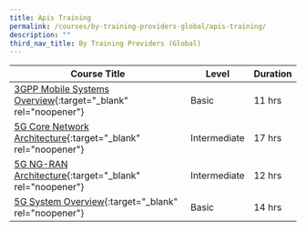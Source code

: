 ```yaml
---
title: Apis Training
permalink: /courses/by-training-providers-global/apis-training/
description: ""
third_nav_title: By Training Providers (Global)
---
```

|Course Title  | Level | Duration |
| - | - | - | 
|[3GPP Mobile Systems Overview](https://apistraining.com/portfolio/3gpp-mobile-systems-overview-2-days/){:target="_blank" rel="noopener"} |Basic|11 hrs |
|[5G Core Network Architecture](https://apistraining.com/portfolio/5g-core-network-architecture/){:target="_blank" rel="noopener"} |Intermediate|17 hrs |
|[5G NG-RAN Architecture](https://apistraining.com/portfolio/5g-ng-ran-architecture/){:target="_blank" rel="noopener"} |Intermediate|12 hrs |
|[5G System Overview](https://apistraining.com/portfolio/5g-system-overview/){:target="_blank" rel="noopener"} |Basic|14 hrs |